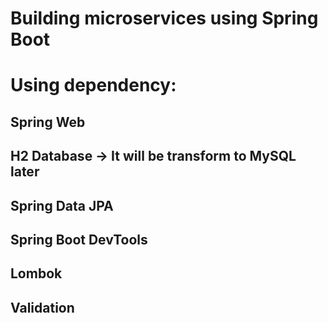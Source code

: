 # Building microservices using Spring Boot

# Using dependency:
## Spring Web
## H2 Database -> It will be transform to MySQL later
## Spring Data JPA
## Spring Boot DevTools
## Lombok
## Validation